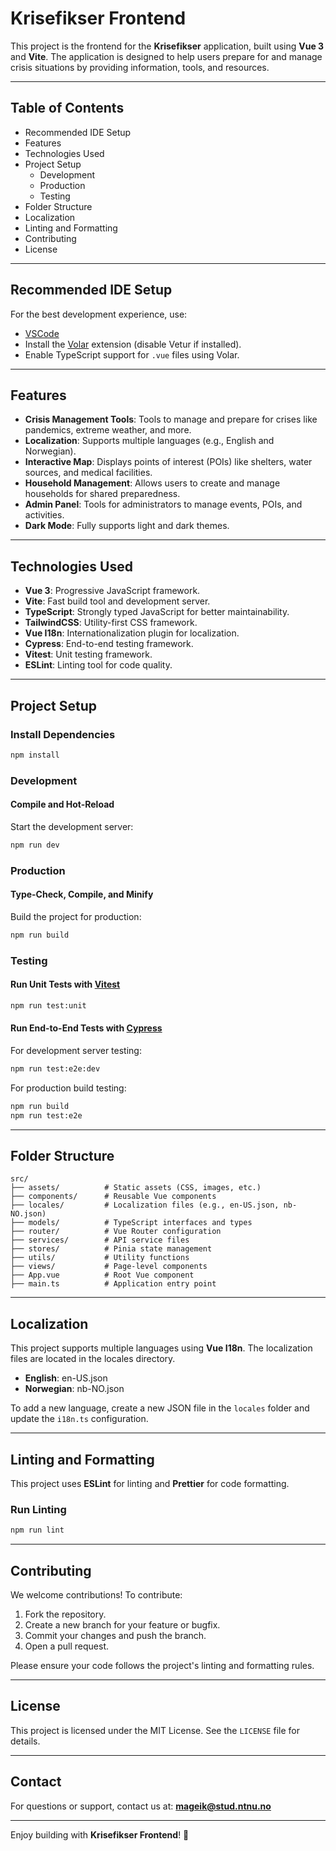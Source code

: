 # Krisefikser Frontend

This project is the frontend for the **Krisefikser** application, built using **Vue 3** and **Vite**. The application is designed to help users prepare for and manage crisis situations by providing information, tools, and resources.

---

## Table of Contents

- Recommended IDE Setup
- Features
- Technologies Used
- Project Setup
  - Development
  - Production
  - Testing
- Folder Structure
- Localization
- Linting and Formatting
- Contributing
- License

---

## Recommended IDE Setup

For the best development experience, use:

- [VSCode](https://code.visualstudio.com/)
- Install the [Volar](https://marketplace.visualstudio.com/items?itemName=Vue.volar) extension (disable Vetur if installed).
- Enable TypeScript support for `.vue` files using Volar.

---

## Features

- **Crisis Management Tools**: Tools to manage and prepare for crises like pandemics, extreme weather, and more.
- **Localization**: Supports multiple languages (e.g., English and Norwegian).
- **Interactive Map**: Displays points of interest (POIs) like shelters, water sources, and medical facilities.
- **Household Management**: Allows users to create and manage households for shared preparedness.
- **Admin Panel**: Tools for administrators to manage events, POIs, and activities.
- **Dark Mode**: Fully supports light and dark themes.

---

## Technologies Used

- **Vue 3**: Progressive JavaScript framework.
- **Vite**: Fast build tool and development server.
- **TypeScript**: Strongly typed JavaScript for better maintainability.
- **TailwindCSS**: Utility-first CSS framework.
- **Vue I18n**: Internationalization plugin for localization.
- **Cypress**: End-to-end testing framework.
- **Vitest**: Unit testing framework.
- **ESLint**: Linting tool for code quality.

---

## Project Setup

### Install Dependencies

```sh
npm install
```

### Development

#### Compile and Hot-Reload

Start the development server:

```sh
npm run dev
```

### Production

#### Type-Check, Compile, and Minify

Build the project for production:

```sh
npm run build
```

### Testing

#### Run Unit Tests with [Vitest](https://vitest.dev/)

```sh
npm run test:unit
```

#### Run End-to-End Tests with [Cypress](https://www.cypress.io/)

For development server testing:

```sh
npm run test:e2e:dev
```

For production build testing:

```sh
npm run build
npm run test:e2e
```

---

## Folder Structure

```
src/
├── assets/          # Static assets (CSS, images, etc.)
├── components/      # Reusable Vue components
├── locales/         # Localization files (e.g., en-US.json, nb-NO.json)
├── models/          # TypeScript interfaces and types
├── router/          # Vue Router configuration
├── services/        # API service files
├── stores/          # Pinia state management
├── utils/           # Utility functions
├── views/           # Page-level components
├── App.vue          # Root Vue component
├── main.ts          # Application entry point
```

---

## Localization

This project supports multiple languages using **Vue I18n**. The localization files are located in the locales directory.

- **English**: en-US.json
- **Norwegian**: nb-NO.json

To add a new language, create a new JSON file in the `locales` folder and update the `i18n.ts` configuration.

---

## Linting and Formatting

This project uses **ESLint** for linting and **Prettier** for code formatting.

### Run Linting

```sh
npm run lint
```

---

## Contributing

We welcome contributions! To contribute:

1. Fork the repository.
2. Create a new branch for your feature or bugfix.
3. Commit your changes and push the branch.
4. Open a pull request.

Please ensure your code follows the project's linting and formatting rules.

---

## License

This project is licensed under the MIT License. See the `LICENSE` file for details.

---

## Contact

For questions or support, contact us at: **mageik@stud.ntnu.no**

---

Enjoy building with **Krisefikser Frontend**! 🚀
